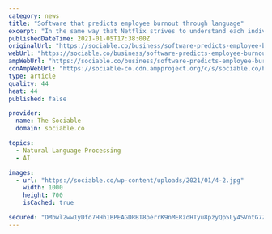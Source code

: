 ```yaml
---
category: news
title: "Software that predicts employee burnout through language"
excerpt: "In the same way that Netflix strives to understand each individual user and offers them options tailored for them, Erudit wants to do the same to reduce employee burnout"
publishedDateTime: 2021-01-05T17:38:00Z
originalUrl: "https://sociable.co/business/software-predicts-employee-burnout-through-language/"
webUrl: "https://sociable.co/business/software-predicts-employee-burnout-through-language/"
ampWebUrl: "https://sociable.co/business/software-predicts-employee-burnout-through-language/amp/"
cdnAmpWebUrl: "https://sociable-co.cdn.ampproject.org/c/s/sociable.co/business/software-predicts-employee-burnout-through-language/amp/"
type: article
quality: 44
heat: 44
published: false

provider:
  name: The Sociable
  domain: sociable.co

topics:
  - Natural Language Processing
  - AI

images:
  - url: "https://sociable.co/wp-content/uploads/2021/01/4-2.jpg"
    width: 1000
    height: 700
    isCached: true

secured: "DMbwl2ww1yDfo7HHh1BPEAGDRBT8perrK9nMERzoHTyu8pzyQp5Ly4SVntG7ZwsvcnggJKK2L2SYRoI2nSoZfncBTyK7zrqXq4+j70m9wZKRzhs4qJumPKjSkjpZ5ydQbSnAob777tdxBnhFqyE9d9ZkWDA5vxwpVqEO8bgRPaWLbslOPVyNGgUzM3SjHiXHuOpmvf3Z7g2ygTiR7ASabSOaXDrLm6aekTU30MHpBf76jM68gcXq/8o9l6uLvHxxWt0/1mLCngAoibqfcRYsekEGyTilZkG0xKDJPmZ4izSjZZpQzGD3IHQD9v7sdmuSjZrZf1IEOvlK0VYBD0yaYyWXXQithkzFDn2ApR/n6dE=;WRzUzVjuCYginx97fLlS8w=="
---
```


